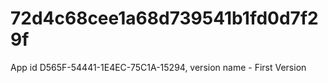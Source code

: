 # 72d4c68cee1a68d739541b1fd0d7f29f
App id D565F-54441-1E4EC-75C1A-15294, version name - First Version
